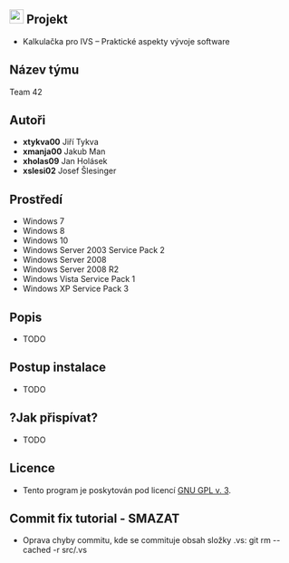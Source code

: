 ## <img src="https://raw.githubusercontent.com/jakubman1/Calculator/master/src/calculator.ico?token=AjRiP7ct0dToOhJmjQWf8Y8_x3bvkhhqks5a4aamwA%3D%3D" width="25" height="25" /> Projekt
- Kalkulačka pro IVS – Praktické aspekty vývoje software

## Název týmu
Team 42

## Autoři
- **xtykva00** Jiří Tykva
- **xmanja00** Jakub Man
- **xholas09** Jan Holásek
- **xslesi02** Josef Šlesinger

## Prostředí
- Windows 7
- Windows 8
- Windows 10
- Windows Server 2003 Service Pack 2
- Windows Server 2008
- Windows Server 2008 R2
- Windows Vista Service Pack 1
- Windows XP Service Pack 3

## Popis
- TODO

## Postup instalace
- TODO

## ?Jak přispívat?
- TODO

## Licence
- Tento program je poskytován pod licencí [GNU GPL v. 3](https://github.com/jakubman1/Calculator/blob/master/LICENSE.md).

## Commit fix tutorial - **SMAZAT**
- Oprava chyby commitu, kde se commituje obsah složky .vs: git rm --cached -r src/.vs